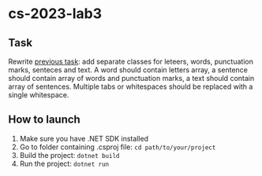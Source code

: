 # cs-2023-lab3
## Task
Rewrite [previous task](https://github.com/Kirillbiliashov/cs-2023-lab2): add separate classes for leteers, words, punctuation marks, senteces and text.
A word should contain letters array, a sentence should contain array of words and punctuation marks, a text should contain array of sentences.
Multiple tabs or whitespaces should be replaced with a single whitespace. 
## How to launch
1. Make sure you have .NET SDK installed <br/>
2. Go to folder containing .csproj file: ```cd path/to/your/project``` <br/>
3. Build the project: ```dotnet build``` <br/>
4. Run the project: ```dotnet run```
